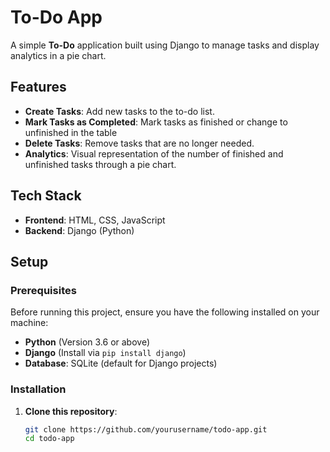 # To-Do App

A simple **To-Do** application built using Django to manage tasks and display analytics in a pie chart.

## Features

- **Create Tasks**: Add new tasks to the to-do list.
- **Mark Tasks as Completed**: Mark tasks as finished or change to unfinished in the table
- **Delete Tasks**: Remove tasks that are no longer needed.
- **Analytics**: Visual representation of the number of finished and unfinished tasks through a pie chart.

## Tech Stack

- **Frontend**: HTML, CSS, JavaScript
- **Backend**: Django (Python)

## Setup

### Prerequisites

Before running this project, ensure you have the following installed on your machine:

- **Python** (Version 3.6 or above)
- **Django** (Install via `pip install django`)
- **Database**: SQLite (default for Django projects)

### Installation

1. **Clone this repository**:

   ```bash
   git clone https://github.com/yourusername/todo-app.git
   cd todo-app
